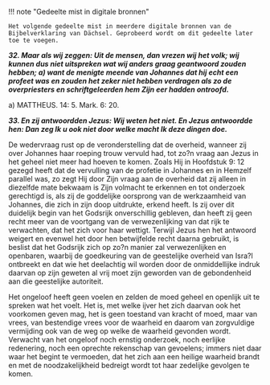 !!! note "Gedeelte mist in digitale bronnen"

    Het volgende gedeelte mist in meerdere digitale bronnen van de Bijbelverklaring van Dächsel. Geprobeerd wordt om dit gedeelte later toe te voegen.


***32.  Maar als wij zeggen: Uit de mensen, dan vrezen wij het volk; wij kunnen dus niet uitspreken wat wij anders graag geantwoord zouden hebben; a) want de menigte meende van Johannes dat hij echt een profeet was en zouden het zeker niet hebben verdragen als zo de overpriesters en schriftgeleerden hem Zijn eer hadden ontroofd.***

a) MATTHEUS. 14: 5. Mark. 6: 20.

***33. En zij antwoordden Jezus: Wij weten het niet. En Jezus antwoordde hen: Dan zeg Ik u ook niet door welke macht Ik deze dingen doe.***

De wedervraag rust op de veronderstelling dat de overheid, wanneer zij over Johannes haar roeping trouw vervuld had, tot zo?n vraag aan Jezus in het geheel niet meer had hoeven te komen. Zoals Hij in Hoofdstuk 9: 12 gezegd heeft dat de vervulling van de profetie in Johannes en in Hemzelf parallel was, zo zegt Hij door Zijn vraag aan de overheid dat zij alleen in diezelfde mate bekwaam is Zijn volmacht te erkennen en tot onderzoek gerechtigd is, als zij de goddelijke oorsprong van de werkzaamheid van Johannes, die zich in zijn doop uitdrukte, erkend heeft. Is zij over dit duidelijk begin van het Godsrijk onverschillig gebleven, dan heeft zij geen recht meer van de voortgang van de verwezenlijking van dat rijk te verwachten, dat het zich voor haar wettigt. Terwijl Jezus hen het antwoord weigert en evenwel het door hen betwijfelde recht daarna gebruikt, is beslist dat het Godsrijk zich op zo?n manier zal verwezenlijken en openbaren, waarbij de goedkeuring van de geestelijke overheid van Isra?l ontbreekt en dat wie het deelachtig wil worden door de onmiddellijke indruk daarvan op zijn geweten al vrij moet zijn geworden van de gebondenheid aan die geestelijke autoriteit.

Het ongeloof heeft geen voelen en zelden de moed geheel en openlijk uit te spreken wat het voelt. Het is, met welke ijver het zich daarvan ook het voorkomen geven mag, het is geen toestand van kracht of moed, maar van vrees, van bestendige vrees voor de waarheid en daarom van zorgvuldige vermijding ook van de weg op welke de waarheid gevonden wordt. Verwacht van het ongeloof noch ernstig onderzoek, noch eerlijke redenering, noch een oprechte rekenschap van gevoelens; immers niet daar waar het begint te vermoeden, dat het zich aan een heilige waarheid brandt en met de noodzakelijkheid bedreigt wordt tot haar zedelijke gevolgen te komen.


